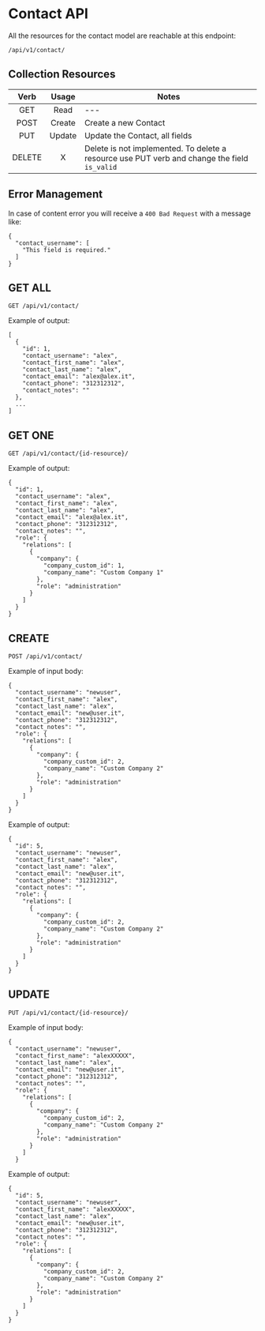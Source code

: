 # Contact API 

All the resources for the contact model are reachable at this endpoint:

    /api/v1/contact/
    
## Collection Resources

| Verb  | Usage | Notes  |
| :---: | :---: |   ---  |
| GET   | Read  |   ---  |
| POST  | Create| Create a new Contact |
| PUT   | Update| Update the Contact, all fields|
| DELETE|   X   | Delete is not implemented. To delete a resource use PUT verb and change the field `is_valid` |

## Error Management

In case of content error you will receive a `400 Bad Request` with a message like:

    {
      "contact_username": [
        "This field is required."
      ]
    }

## GET ALL

    GET /api/v1/contact/
    
Example of output:

    [
      {
        "id": 1,
        "contact_username": "alex",
        "contact_first_name": "alex",
        "contact_last_name": "alex",
        "contact_email": "alex@alex.it",
        "contact_phone": "312312312",
        "contact_notes": ""
      },
      ...
    ]
    
## GET ONE

    GET /api/v1/contact/{id-resource}/
    
Example of output:

    {
      "id": 1,
      "contact_username": "alex",
      "contact_first_name": "alex",
      "contact_last_name": "alex",
      "contact_email": "alex@alex.it",
      "contact_phone": "312312312",
      "contact_notes": "",
      "role": {
        "relations": [
          {
            "company": {
              "company_custom_id": 1,
              "company_name": "Custom Company 1"
            },
            "role": "administration"
          }
        ]
      }
    }
    
## CREATE

    POST /api/v1/contact/

Example of input body:

    {
      "contact_username": "newuser",
      "contact_first_name": "alex",
      "contact_last_name": "alex",
      "contact_email": "new@user.it",
      "contact_phone": "312312312",
      "contact_notes": "",
      "role": {
        "relations": [
          {
            "company": {
              "company_custom_id": 2,
              "company_name": "Custom Company 2"
            },
            "role": "administration"
          }
        ]
      }
    }
    
Example of output:

    {
      "id": 5,
      "contact_username": "newuser",
      "contact_first_name": "alex",
      "contact_last_name": "alex",
      "contact_email": "new@user.it",
      "contact_phone": "312312312",
      "contact_notes": "",
      "role": {
        "relations": [
          {
            "company": {
              "company_custom_id": 2,
              "company_name": "Custom Company 2"
            },
            "role": "administration"
          }
        ]
      }
    }
    
## UPDATE

    PUT /api/v1/contact/{id-resource}/

Example of input body:

    {
      "contact_username": "newuser",
      "contact_first_name": "alexXXXXX",
      "contact_last_name": "alex",
      "contact_email": "new@user.it",
      "contact_phone": "312312312",
      "contact_notes": "",
      "role": {
        "relations": [
          {
            "company": {
              "company_custom_id": 2,
              "company_name": "Custom Company 2"
            },
            "role": "administration"
          }
        ]
      }

Example of output:

    {
      "id": 5,
      "contact_username": "newuser",
      "contact_first_name": "alexXXXXX",
      "contact_last_name": "alex",
      "contact_email": "new@user.it",
      "contact_phone": "312312312",
      "contact_notes": "",
      "role": {
        "relations": [
          {
            "company": {
              "company_custom_id": 2,
              "company_name": "Custom Company 2"
            },
            "role": "administration"
          }
        ]
      }
    }
